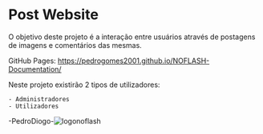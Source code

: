
# Post Website

O objetivo deste projeto é a interação entre usuários através de postagens de imagens e comentários das mesmas.

GitHub Pages: https://pedrogomes2001.github.io/NOFLASH-Documentation/

Neste projeto existirão 2 tipos de utilizadores:

    - Administradores
    - Utilizadores
    

-PedroDiogo-![logonoflash](https://user-images.githubusercontent.com/72763555/148850160-f3fe83b5-be80-4488-b267-cd96e2acac4b.png)

